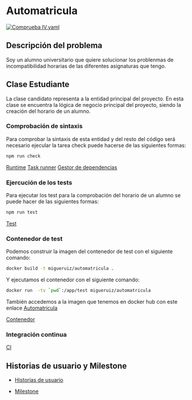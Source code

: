 # Automatricula

[![Comprueba
IV.yaml](https://github.com/migueruiz/Automatricula/actions/workflows/comprueba_yaml.yaml/badge.svg)](https://github.com/migueruiz/Automatricula/actions/workflows/comprueba_yaml.yaml)

## Descripción del problema

Soy un alumno universitario que quiere solucionar los problenmas de incompatibilidad horarias de las diferentes asignaturas que tengo.


## Clase Estudiante

La clase candidato representa a la entidad principal del proyecto. En esta clase se encuentra la lógica de negocio principal del proyecto, siendo la creación del horario de un alumno.

### Comprobación de sintaxis

Para comprobar la sintaxis de esta entidad y del resto del código será necesario ejecular la tarea check puede hacerse de las siguientes formas:

```bash
npm run check
```

[Runtime](/doc/runtime.md)
[Task runner](/doc/gestor_tareas.md)
[Gestor de dependencias](/doc/gestor_dependencias.md)

### Ejercución de los tests

Para ejecutar los test para la comprobación del horario de un alumno se puede hacer de las siguientes formas:

```bash
npm run test
```

[Test](/doc/herramientas_test.md)

### Contenedor de test

Podemos construir la imagen del contenedor de test con el siguiente comando:

```bash
docker build -t migueruiz/automatricula .
```

Y ejecutamos el contenedor con el siguiente comando:

```bash
docker run  -tv `pwd`:/app/test migueruiz/automatricula
```

También accedemos a la imagen que tenemos en docker hub con este enlace [Automatricula](https://hub.docker.com/repository/docker/migueruiz/automatricula)

[Contenedor](/doc/eleccion_imagen_base.md)

### Integración continua

[CI](/doc/eleccion_ci.md)

## Historias de usuario y Milestone

- [Historias de usuario](./doc/historias_usuario.md)

- [Milestone](./doc/milestone.md)


